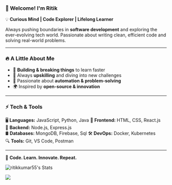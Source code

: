 ### 🌟 Welcome! I'm Ritik

💡 **Curious Mind | Code Explorer | Lifelong Learner**

Always pushing boundaries in **software development** and exploring the ever-evolving tech world. Passionate about writing clean, efficient code and solving real-world problems.

---

### 🔥 A Little About Me
- 🚀 **Building & breaking things** to learn faster
- 📖 Always **upskilling** and diving into new challenges
- 🎯 Passionate about **automation & problem-solving**
- 🌍 Inspired by **open-source & innovation**

---

### ⚡ Tech & Tools
🖥️ **Languages:** JavaScript, Python, Java 
🎨 **Frontend:** HTML, CSS, React.js  
🔧 **Backend:** Node.js, Express.js  
🛢 **Databases:** MongoDB, Firebase, Sql
🛠 **DevOps:** Docker, Kubernetes  
🔍 **Tools:** Git, VS Code, Postman  

---

🌱 **Code. Learn. Innovate. Repeat.**







<!-- <p align="center"> <img src="https://komarev.com/ghpvc/?username=ritikkumar55&label=Views&color=blue&style=plastic" alt="Profile Views" /> </p> -->
![ritikkumar55's Stats](https://github-readme-stats.vercel.app/api?username=ritikkumar55&theme=tokyonight&show_icons=true&hide_border=false&count_private=true)


<p><img align="left" src="https://github-readme-stats.vercel.app/api/top-langs/?username=ritikkumar55&theme=tokyonight&show_icons=true&hide_border=false&layout=compact" /></p>
<br><br>
